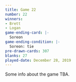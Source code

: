 ```yaml
---
title: Game 22
number: 22
winners: 
- Brett
- Logan
game-ending-card: |-
  Soreon
game-ending-condition: |-
  Soreon: tie
pre-drawn-cards: 307
blanks: 27
played-date: December 28, 2019
---
```

Some info about the game TBA.
